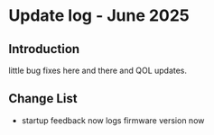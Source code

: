 # Update log - June 2025

## Introduction
little bug fixes here and there and QOL updates.

## Change List
* startup feedback now logs firmware version now